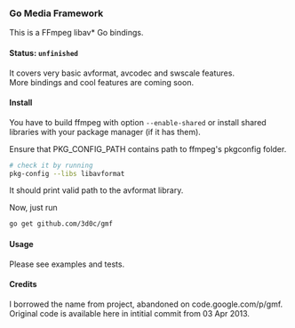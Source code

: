 ### Go Media Framework 
This is a FFmpeg libav* Go bindings.

#### Status: `unfinished`
It covers very basic avformat, avcodec and swscale features.    
More bindings and cool features are coming soon.

#### Install
You have to build ffmpeg with option `--enable-shared` or install shared libraries with your package manager (if it has them).

Ensure that PKG_CONFIG_PATH contains path to ffmpeg's pkgconfig folder.

```sh
# check it by running
pkg-config --libs libavformat
```

It should print valid path to the avformat library.  

Now, just run

```sh
go get github.com/3d0c/gmf
```

#### Usage
Please see examples and tests. 

#### Credits
I borrowed the name from project, abandoned on code.google.com/p/gmf. Original code is available here in intitial commit from 03 Apr 2013.